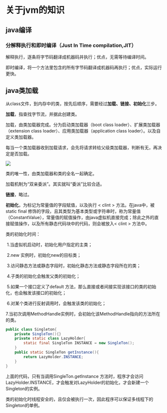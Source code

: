 # **关于jvm的知识**

## java编译

### 分解释执行和即时编译（Just In Time compilation,JIT）

解释执行，逐条将字节码翻译成机器码并执行；优点，无需等待编译时间。

即时编译，将一个方法里包含的所有字节码翻译成机器码再执行；优点，实际运行更快。

## java类加载

从class文件，到内存中的类，按先后顺序，需要经过**加载、链接、初始化**三步。

**加载**，指查找字节流，并据此创建类。

加载，由类加载器完成。分为启动类加载器（boot class loader）、扩展类加载器（extension class loader）、应用类加载器（application class loader）。以及自定义类加载器。

每当一个类加载器收到加载请求，会先将请求转给父级类加载器，判断有无，再决定是否加载。

![](C:\Users\Administrator\Desktop\jvm.jpg)

类的唯一性，由类加载器和类的全名一起确定。

加载机制为“双亲委派”。其实就叫“委派”比较合适。

**链接**，略过。

**初始化**，为标记为常量值的字段赋值，以及执行 < clint >  方法。在java中，被static final 修饰的字段，且其类型为基本类型或字符串时，称为常量值（ConstantValue），常量值的赋值操作，由java虚拟机直接完成；除此之外的直接赋值操作，以及所有静态代码块中的代码，则会被放入< clint >  方法中。

类的初始化时间：

​	1.当虚拟机启动时，初始化用户指定的主类；

​	2.new 实例时，初始化new的目标类；

​	3.访问静态方法或静态字段时，初始化静态方法或静态字段所在的类；

​	4.子类的初始化会触发父类的初始化；

​	5.如果一个接口定义了default 方法，那么直接或者间接实现该接口的类的初始化，也会触发该接口的初始化；

​	6.对某个类进行反射调用时，会触发该类的初始化；

​	7.当初次调用MethodHandle实例时，会初始化该MethodHandle指向的方法所在的类。

```java
public class Singleton{
    private SingleTon(){}
    private static class LazyHolder{
        static final SingleTon INSTANCE = new SingleTon();
    }
    public static SingleTon getInstance(){
        return LazyHolder.INSTANCE;
    }
}
```

上面的代码，只有当调用SingleTon.getInstance 方法时，程序才会访问LazyHolder.INSTANCE，才会触发对LazyHolder的初始化，才会新建一个Singleton的实例。

类的初始化时线程安全的，且仅会被执行一次，因此程序可以保证多线程下的Singleton的单例。